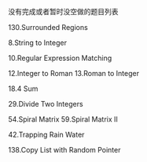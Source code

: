 没有完成或者暂时没空做的题目列表

130.Surrounded Regions

8.String to Integer

10.Regular Expression Matching

12.Integer to Roman
13.Roman to Integer

18.4 Sum

29.Divide Two Integers

54.Spiral Matrix 
59.Spiral Matrix II

42.Trapping Rain Water 

138.Copy List with Random Pointer

